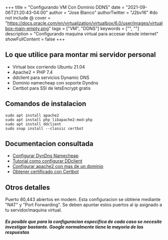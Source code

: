 +++
title = "Configurando VM Con Dominio DDNS"
date = "2021-09-06T21:20:43-04:00"
author = "Jose Blanco"
authorTwitter = "J2bv16" #do not include @
cover = "https://docs.oracle.com/en/virtualization/virtualbox/6.0/user/images/virtualbox-main-empty.png"
tags = ["VM", "DDNS"]
keywords = ["", ""]
description = "Configurando maquina virtual para accesar desde internet"
showFullContent = false
+++

## Lo que utilice para montar mi servidor personal
* Virtual box corriendo Ubuntu 21.04
* Apache2 + PHP 7.4
* ddclient para servicios Dynamic DNS
* Dominio namecheap con soporte Dyndns
* Certbot para SSl de letsEncrypt gratis

## Comandos de instalacion
    sudo apt install apache2
    sudo apt install php libapache2-mod-php
    sudo apt install ddclient
    sudo snap install --classic certbot

## Documentacion consultada
-   [Configurar DynDns Namecheap](https://www.namecheap.com/support/knowledgebase/article.aspx/583/11/how-do-i-configure-ddclient/)
-   [Tutorial como configurar DDclient](https://serdima.wordpress.com/2018/04/23/tutorial-updating-dynamic-dns-with-ddclient/)
-   [Configurar apache2 con mas de un dominio](https://www.digitalocean.com/community/tutorials/how-to-set-up-apache-virtual-hosts-on-ubuntu-18-04-es)
-   [Obtener certificado con Certbot](https://certbot.eff.org/lets-encrypt/ubuntufocal-apache)

## Otros detalles

Puerto 80,443 abiertos en modem. Esta configuracion se obtiene mediante "NAT" y "Port Forwarding". Se deben apuntar estos puertos al ip asignado a tu servidor/maquina virtual.

##### Es posible que para la configuracion especifica de cada caso se necesite investigar bastante. Google normalmente tiene la mayoria de las respuestas